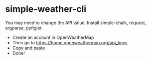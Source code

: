 # simple-weather-cli

You may need to change the API value.
Install simple-chalk, request, argparse, pyfiglet.



- Create an account in OpenWeatherMap
- Then go to https://home.openweathermap.org/api_keys
- Copy and paste
- Done!
